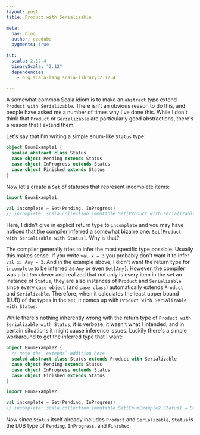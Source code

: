 ```yaml
---
layout: post
title: Product with Serializable

meta:
  nav: blog
  author: ceedubs
  pygments: true

tut:
  scala: 2.12.4
  binaryScala: "2.12"
  dependencies:
    - org.scala-lang:scala-library:2.12.4

---
```


A somewhat common Scala idiom is to make an `abstract` type extend `Product with Serializable`. There isn't an obvious reason to do this, and people have asked me a number of times why I've done this. While I don't think that `Product` or `Serializable` are particularly good abstractions, there's a reason that I extend them.

Let's say that I'm writing a simple enum-like `Status` type:

```scala
object EnumExample1 {
  sealed abstract class Status
  case object Pending extends Status
  case object InProgress extends Status
  case object Finished extends Status
}
```

Now let's create a `Set` of statuses that represent incomplete items:

```scala
import EnumExample1._
```

```scala
val incomplete = Set(Pending, InProgress)
// incomplete: scala.collection.immutable.Set[Product with Serializable with EnumExample1.Status] = Set(Pending, InProgress)
```

Here, I didn't give in explicit return type to `incomplete` and you may have noticed that the compiler inferred a somewhat bizarre one: `Set[Product with Serializable with Status]`. Why is that?

The compiler generally tries to infer the most specific type possible. Usually this makes sense. If you write `val x = 3` you probably don't want it to infer `val x: Any = 3`. And in the example above, I didn't want the return type for `incomplete` to be inferred as `Any` or even `Set[Any]`. However, the compiler was a bit _too_ clever and realized that not only is every item in the set an instance of `Status`, they are also instances of `Product` and `Serializable` since every `case object` (and `case class`) automatically extends `Product` and `Serializable`. Therefore, when it calculates the least upper bound (LUB) of the types in the set, it comes up with `Product with Serializable with Status`.

While there's nothing inherently wrong with the return type of `Product with Serializable with Status`, it is verbose, it wasn't what I intended, and in certain situations it might cause inference issues. Luckily there's a simple workaround to get the inferred type that I want:

```scala
object EnumExample2 {
  // note the `extends` addition here
  sealed abstract class Status extends Product with Serializable
  case object Pending extends Status
  case object InProgress extends Status
  case object Finished extends Status
}
```

```scala
import EnumExample2._
```

```scala
val incomplete = Set(Pending, InProgress)
// incomplete: scala.collection.immutable.Set[EnumExample2.Status] = Set(Pending, InProgress)
```

Now since `Status` itself already includes `Product` and `Serializable`, `Status` is the LUB type of `Pending`, `InProgress`, and `Finished`.
